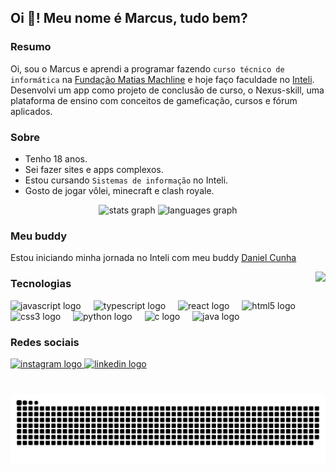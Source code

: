 ## Oi 👋! Meu nome é Marcus, tudo bem?

### Resumo

Oi, sou o Marcus e aprendi a programar fazendo `curso técnico de informática` na <a href="https://www.fundacaomatiasmachline.org.br/" target="_blank">Fundação Matias Machline</a> e hoje faço faculdade no <a href="https://www.inteli.edu.br/" target="_blank">Inteli</a>. Desenvolvi um app como projeto de conclusão de curso, o Nexus-skill, uma plataforma de ensino com conceitos de gameficação, cursos e fórum aplicados.

### Sobre
* Tenho 18 anos.
* Sei fazer sites e apps complexos.
* Estou cursando `Sistemas de informação` no Inteli.
* Gosto de jogar vôlei, minecraft e clash royale.

<div align="center">
  <img src="https://github-readme-stats.vercel.app/api?username=m4rcusml&hide_title=false&hide_rank=false&show_icons=true&include_all_commits=true&count_private=true&disable_animations=false&theme=aura&locale=pt-br&hide_border=false" height="150" alt="stats graph" />
  <img src="https://github-readme-stats.vercel.app/api/top-langs?username=m4rcusml&locale=pt-br&hide_title=false&layout=compact&card_width=320&langs_count=5&theme=aura&hide_border=false" height="150" alt="languages graph" />
</div>

### Meu buddy

Estou iniciando minha jornada no Inteli com meu buddy [Daniel Cunha](https://github.com/Daniel-inteli)

<img align="right" height="180" src="https://pbs.twimg.com/media/GfqkyIPWEAE8oMB?format=jpg&name=medium"  />

### Tecnologias

<div align="left">
  <img src="https://cdn.jsdelivr.net/gh/devicons/devicon/icons/javascript/javascript-original.svg" height="30" alt="javascript logo"  />
  <img width="12" />
  <img src="https://cdn.jsdelivr.net/gh/devicons/devicon/icons/typescript/typescript-original.svg" height="30" alt="typescript logo"  />
  <img width="12" />
  <img src="https://cdn.jsdelivr.net/gh/devicons/devicon/icons/react/react-original.svg" height="30" alt="react logo"  />
  <img width="12" />
  <img src="https://cdn.jsdelivr.net/gh/devicons/devicon/icons/html5/html5-original.svg" height="30" alt="html5 logo"  />
  <img width="12" />
  <img src="https://cdn.jsdelivr.net/gh/devicons/devicon/icons/css3/css3-original.svg" height="30" alt="css3 logo"  />
  <img width="12" />
  <img src="https://cdn.jsdelivr.net/gh/devicons/devicon/icons/python/python-original.svg" height="30" alt="python logo"  />
  <img width="12" />
  <img src="https://cdn.jsdelivr.net/gh/devicons/devicon/icons/c/c-original.svg" height="30" alt="c logo"  />
  <img width="12" />
  <img src="https://cdn.jsdelivr.net/gh/devicons/devicon/icons/java/java-original.svg" height="30" alt="java logo"  />
</div>

### Redes sociais

<div align="left">
  <a href="https://www.instagram.com/marcusf.dev/" target="_blank">
    <img src="https://img.shields.io/static/v1?message=Instagram&logo=instagram&label=&color=E4405F&logoColor=white&labelColor=&style=for-the-badge" height="35" alt="instagram logo"  />
  </a>
  <a href="https://www.linkedin.com/in/marcus-valente/" target="_blank">
    <img src="https://img.shields.io/static/v1?message=LinkedIn&logo=linkedin&label=&color=0077B5&logoColor=white&labelColor=&style=for-the-badge" height="35" alt="linkedin logo"  />
  </a>
</div>

###

<br clear="both">

<div align="center">
  <img src="https://raw.githubusercontent.com/m4rcusml/m4rcusml/output/snake.svg" alt="Snake animation" />
</div>

###
